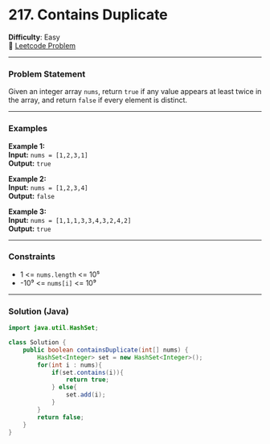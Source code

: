 # 217. Contains Duplicate

**Difficulty**: Easy  
🔗 [Leetcode Problem](https://leetcode.com/problems/contains-duplicate/)

---

### Problem Statement  
Given an integer array `nums`, return `true` if any value appears at least twice in the array, and return `false` if every element is distinct.

---

### Examples

**Example 1:**  
**Input:** `nums = [1,2,3,1]`  
**Output:** `true`

**Example 2:**  
**Input:** `nums = [1,2,3,4]`  
**Output:** `false`

**Example 3:**  
**Input:** `nums = [1,1,1,3,3,4,3,2,4,2]`  
**Output:** `true`

---

### Constraints
- 1 <= `nums.length` <= 10⁵  
- -10⁹ <= `nums[i]` <= 10⁹

---

### Solution (Java)
```java
import java.util.HashSet;

class Solution {
    public boolean containsDuplicate(int[] nums) {
        HashSet<Integer> set = new HashSet<Integer>();
        for(int i : nums){
            if(set.contains(i)){
                return true;
            } else{
                set.add(i);
            }
        }
        return false;
    }
}
